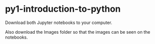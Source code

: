 # py1-introduction-to-python

Download both Jupyter notebooks to your computer.

Also download the Images folder so that the images can be seen on the notebooks.
